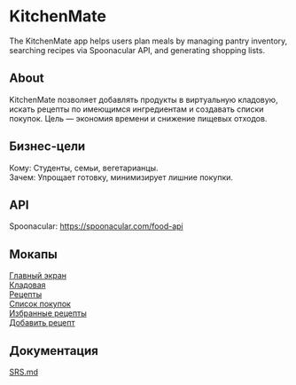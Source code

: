 # KitchenMate

The KitchenMate app helps users plan meals by managing pantry inventory, searching recipes via Spoonacular API, and generating shopping lists.

## About
KitchenMate позволяет добавлять продукты в виртуальную кладовую, искать рецепты по имеющимся ингредиентам и создавать списки покупок. Цель — экономия времени и снижение пищевых отходов.

## Бизнес-цели
Кому: Студенты, семьи, вегетарианцы.  
Зачем: Упрощает готовку, минимизирует лишние покупки.

## API
Spoonacular: https://spoonacular.com/food-api

## Мокапы
[Главный экран](Mockup/main_screen.png)  
[Кладовая](Mockup/pantry_screen.png)  
[Рецепты](Mockup/recipes_screen.png)  
[Список покупок](Mockup/shopping_list.png)  
[Избранные рецепты](Mockup/favorite_recipes_screen.png)  
[Добавить рецепт](Mockup/add_recipe_screen.png)  

## Документация
[SRS.md](docs/Requirements/SRS.md)

